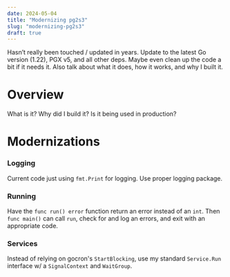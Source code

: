 ```yaml
---
date: 2024-05-04
title: "Modernizing pg2s3"
slug: "modernizing-pg2s3"
draft: true
---
```


Hasn’t really been touched / updated in years. Update to the latest Go version (1.22), PGX v5, and all other deps. Maybe even clean up the code a bit if it needs it. Also talk about what it does, how it works, and why I built it.

# Overview

What is it?
Why did I build it?
Is it being used in production?

# Modernizations

### Logging

Current code just using `fmt.Print` for logging.
Use proper logging package.

### Running

Have the `func run() error` function return an error instead of an `int`.
Then `func main()` can call `run`, check for and log an errors, and exit with an appropriate code.

### Services

Instead of relying on gocron's `StartBlocking`, use my standard `Service.Run` interface w/ a `SignalContext` and `WaitGroup`.
